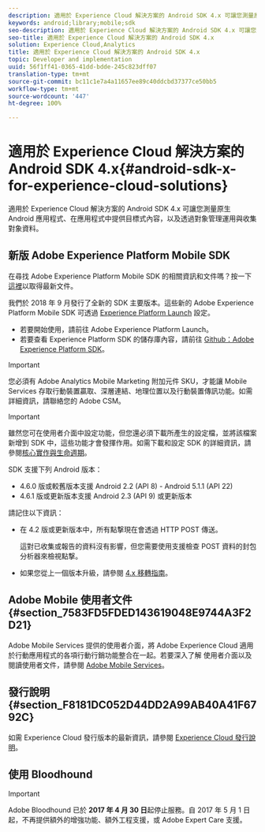 ```yaml
---
description: 適用於 Experience Cloud 解決方案的 Android SDK 4.x 可讓您測量原生 Android 應用程式、在應用程式中提供目標式內容，以及透過對象管理運用與收集對象資料。
keywords: android;library;mobile;sdk
seo-description: 適用於 Experience Cloud 解決方案的 Android SDK 4.x 可讓您測量原生 Android 應用程式、在應用程式中提供目標式內容，以及透過對象管理運用與收集對象資料。
seo-title: 適用於 Experience Cloud 解決方案的 Android SDK 4.x
solution: Experience Cloud,Analytics
title: 適用於 Experience Cloud 解決方案的 Android SDK 4.x
topic: Developer and implementation
uuid: 56f1ff41-0365-41dd-bdde-245c823dff07
translation-type: tm+mt
source-git-commit: bc11c1e7a4a11657ee89c40ddcbd37377ce50bb5
workflow-type: tm+mt
source-wordcount: '447'
ht-degree: 100%

---
```



# 適用於 Experience Cloud 解決方案的 Android SDK 4.x{#android-sdk-x-for-experience-cloud-solutions}

適用於 Experience Cloud 解決方案的 Android SDK 4.x 可讓您測量原生 Android 應用程式、在應用程式中提供目標式內容，以及透過對象管理運用與收集對象資料。

## 新版 Adobe Experience Platform Mobile SDK

在尋找 Adobe Experience Platform Mobile SDK 的相關資訊和文件嗎？按一下[這裡](https://aep-sdks.gitbook.io/docs/)以取得最新文件。

我們於 2018 年 9 月發行了全新的 SDK 主要版本。這些新的 Adobe Experience Platform Mobile SDK 可透過 [Experience Platform Launch](https://www.adobe.com/tw/experience-platform/launch.html) 設定。

* 若要開始使用，請前往 Adobe Experience Platform Launch。
* 若要查看 Experience Platform SDK 的儲存庫內容，請前往 [Github：Adobe Experience Platform SDK](https://github.com/Adobe-Marketing-Cloud/acp-sdks)。

>[!IMPORTANT]
>
>您必須有 Adobe Analytics Mobile Marketing 附加元件 SKU，才能讓 Mobile Services 存取行動裝置贏取、深層連結、地理位置以及行動裝置傳訊功能。如需詳細資訊，請聯絡您的 Adobe CSM。

>[!IMPORTANT]
>
>雖然您可在使用者介面中設定功能，但您還必須下載所產生的設定檔，並將該檔案新增到 SDK 中，這些功能才會發揮作用。如需下載和設定 SDK 的詳細資訊，請參閱[核心實作與生命週期](/help/android/getting-started/dev-qs.md)。

SDK 支援下列 Android 版本：

* 4.6.0 版或較舊版本支援 Android 2.2 (API 8) - Android 5.1.1 (API 22)
* 4.6.1 版或更新版本支援 Android 2.3 (API 9) 或更新版本

請記住以下資訊：

* 在 4.2 版或更新版本中，所有點撃現在會透過 HTTP POST 傳送。

   這對已收集或報告的資料沒有影響，但您需要使用支援檢查 POST 資料的封包分析器來檢視點撃。

* 如果您從上一個版本升級，請參閱 [4.x 移轉指南](/help/android/getting-started/migration-v3.md)。

## Adobe Mobile 使用者文件 {#section_7583FD5FDED143619048E9744A3F2D21}

Adobe Mobile Services 提供的使用者介面，將 Adobe Experience Cloud 適用於行動應用程式的各項行動行銷功能整合在一起。若要深入了解 使用者介面以及閱讀使用者文件，請參閱 [Adobe Mobile Services](https://docs.adobe.com/content/help/zh-Hant/mobile-services/using/home.html)。

## 發行說明 {#section_F8181DC052D44DD2A99AB40A41F6792C}

如需 Experience Cloud 發行版本的最新資訊，請參閱 [Experience Cloud 發行說明](https://docs.adobe.com/content/help/zh-Hant/release-notes/experience-cloud/current.html)。

## 使用 Bloodhound

>[!IMPORTANT]
>
>Adobe Bloodhound 已於 **2017 年 4 月 30 日**&#x200B;起停止服務。自 2017 年 5 月 1 日起，不再提供額外的增強功能、額外工程支援，或 Adobe Expert Care 支援。
